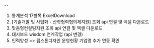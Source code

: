
-- 

1. 통계분석 17항목 ExcelDownload
2. [기술개발 및 사업화 - 산학협력협의체지원] 조회 api 연결 및 엑셀 다운로드
3. 맞춤형컨설팅지원 조회 api 연결 및 엑셀 다운로드
4. 대시보드 wisdom 연계작업 (api 변경)
5. 인력양성 => 캡스톤디자인 운영현황 기업명 추가 연동 확인

